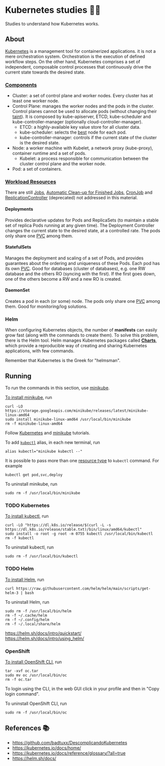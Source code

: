 # Kubernetes studies :ship::pencil:

Studies to understand how Kubernetes works.

## About

[Kubernetes](https://kubernetes.io/docs/concepts/overview/) is a management tool for containerized applications. it is not a mere orchestration system. Orchestration is the execution of defined workflow steps. On the other hand, Kubernetes comprises a set of independent, composable control processes that continuously drive the current state towards the desired state.

### [Components](https://kubernetes.io/docs/concepts/overview/components/)

- Cluster: a set of control plane and worker nodes. Every cluster has at least one worker node.
- Control Plane: manages the worker nodes and the pods in the cluster. Control planes cannot be used to allocate pods (without changing their [taint](https://kubernetes.io/docs/concepts/scheduling-eviction/taint-and-toleration/)). It is composed by kube-apiserver, ETCD, kube-scheduler and kube-controller-manager (optionally cloud-controller-manager).
    - ETCD: a highly-available key value store for all cluster data.
    - kube-scheduler: selects the [best](https://kubernetes.io/docs/concepts/overview/components/#kube-scheduler) node for each pod.
    - kube-controller-manager: controls if the current state of the cluster is the desired state.
- Node: a worker machine with Kubelet, a network proxy (kube-proxy), container runtime and a set of pods.
    - Kubelet: a process responsible for communication between the cluster control plane and the worker node.
- Pod: a set of containers.


### [Workload Resources](https://kubernetes.io/docs/concepts/workloads/controllers/)

There are still [Jobs](https://kubernetes.io/docs/concepts/workloads/controllers/job/), [Automatic Clean-up for Finished Jobs](https://kubernetes.io/docs/concepts/workloads/controllers/ttlafterfinished/), [CronJob](https://kubernetes.io/docs/concepts/workloads/controllers/cron-jobs/) and [ReplicationController](https://kubernetes.io/docs/concepts/workloads/controllers/replicationcontroller/) (deprecated) not addressed in this material.

#### Deployments

Provides declarative updates for Pods and ReplicaSets (to maintain a stable set of replica Pods running at any given time). The Deployment Controller changes the current state to the desired state, at a controlled rate. The pods only share one [PVC](https://kubernetes.io/docs/reference/glossary/?all=true#term-persistent-volume-claim) among them.

#### StatefulSets

Manages the deployment and scaling of a set of Pods, and provides guarantees about the ordering and uniqueness of these Pods. Each pod has its own [PVC](https://kubernetes.io/docs/reference/glossary/?all=true#term-persistent-volume-claim). Good for databases (cluster of databases), e.g. one RW database and the others RO (syncing with the first). If the first goes down, one of the others become a RW and a new RO is created.

#### DaemonSet

Creates a pod in each (or some) node. The pods only share one [PVC](https://kubernetes.io/docs/reference/glossary/?all=true#term-persistent-volume-claim) among them.
Good for monitoring/log solutions.

### Helm

When configuring Kubernetes objects, the number of **manifests** can easily grow fast (along with the commands to create them). To solve this problem, there is the Helm tool. Helm manages Kubernetes packages called **[Charts](https://helm.sh/docs/topics/charts/)**, which provide a reproducible way of creating and sharing Kubernetes applications, with few commands.

Remember that Kubernetes is the Greek for "helmsman".

## Running

To run the commands in this section, use [minikube](https://minikube.sigs.k8s.io/docs/).

[To install minikube](https://minikube.sigs.k8s.io/docs/start/), run
```
curl -LO https://storage.googleapis.com/minikube/releases/latest/minikube-linux-amd64
sudo install minikube-linux-amd64 /usr/local/bin/minikube
rm -f minikube-linux-amd64
```

Follow [Kubernetes](https://kubernetes.io/docs/tutorials/hello-minikube/) and [minikube](https://minikube.sigs.k8s.io/docs/start/) tutorials.

To add [`kubectl`](https://kubernetes.io/docs/reference/kubectl/) alias, in each new terminal, run
```
alias kubectl="minikube kubectl --"
```

It is possible to pass more than one [resource type](https://kubernetes.io/docs/reference/kubectl/#resource-types) to `kubectl` command. For example
```
kubectl get pod,svc,deploy
```

To uninstall minikube, run
```
sudo rm -f /usr/local/bin/minikube
```

### TODO Kubernetes

[To install kubectl](https://kubernetes.io/docs/tasks/tools/install-kubectl-linux/), run
```
curl -LO "https://dl.k8s.io/release/$(curl -L -s https://dl.k8s.io/release/stable.txt)/bin/linux/amd64/kubectl"
sudo install -o root -g root -m 0755 kubectl /usr/local/bin/kubectl
rm -f kubectl
```

To uninstall kubectl, run
```
sudo rm -f /usr/local/bin/kubectl
```

### TODO Helm

[To install Helm](https://helm.sh/docs/intro/install/), run
```
curl https://raw.githubusercontent.com/helm/helm/main/scripts/get-helm-3 | bash
```

To uninstall Helm, run
```
sudo rm -f /usr/local/bin/helm
rm -f ~/.cache/helm
rm -f ~/.config/helm
rm -f ~/.local/share/helm
```

https://helm.sh/docs/intro/quickstart/
https://helm.sh/docs/intro/using_helm/

### OpenShift

[To install OpenShift CLI](https://docs.openshift.com/container-platform/4.7/cli_reference/openshift_cli/getting-started-cli.html), run
```
tar -xvf oc.tar
sudo mv oc /usr/local/bin/oc
rm -f oc.tar
```

To login using the CLI, in the web GUI click in your profile and then in "Copy login command".

To uninstall OpenShift CLI, run
```
sudo rm -f /usr/local/bin/oc
```

## References :books:

- https://github.com/badtuxx/DescomplicandoKubernetes
- https://kubernetes.io/docs/home/
- https://kubernetes.io/docs/reference/glossary/?all=true
- https://helm.sh/docs/
